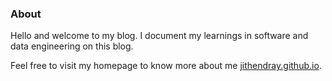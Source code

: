 ### About

Hello and welcome to my blog. I document my learnings in software and data engineering on this blog.

Feel free to visit my homepage to know more about me [jithendray.github.io](https://jithendray.github.io/).